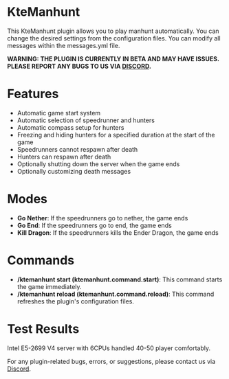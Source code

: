 # KteManhunt
This KteManhunt plugin allows you to play manhunt automatically. You can change the desired settings from the configuration files. You can modify all messages within the messages.yml file.

**WARNING: THE PLUGIN IS CURRENTLY IN BETA AND MAY HAVE ISSUES. PLEASE REPORT ANY BUGS TO US VIA [DISCORD](https://discord.gg/Z9Q9vVmPPp).**

# Features
- Automatic game start system
- Automatic selection of speedrunner and hunters
- Automatic compass setup for hunters
- Freezing and hiding hunters for a specified duration at the start of the game
- Speedrunners cannot respawn after death
- Hunters can respawn after death
- Optionally shutting down the server when the game ends
- Optionally customizing death messages                

# Modes
- **Go Nether**: If the speedrunners go to nether, the game ends
- **Go End**: If the speedrunners go to end, the game ends
- **Kill Dragon**: If the speedrunners kills the Ender Dragon, the game ends

# Commands
- **/ktemanhunt start (ktemanhunt.command.start)**: This command starts the game immediately.
- **/ktemanhunt reload (ktemanhunt.command.reload)**: This command refreshes the plugin's configuration files.

# Test Results
Intel E5-2699 V4 server with 6CPUs handled 40-50 player comfortably.

For any plugin-related bugs, errors, or suggestions, please contact us via [Discord](https://discord.gg/Z9Q9vVmPPp).

